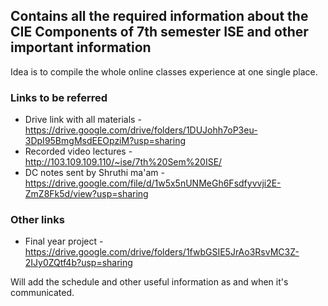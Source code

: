 ## Contains all the required information about the CIE Components of 7th semester ISE and other important information
Idea is to compile the whole online classes experience at one single place.

### Links to be referred
- Drive link with all materials - https://drive.google.com/drive/folders/1DUJohh7oP3eu-3DpI95BmgMsdEEOpziM?usp=sharing
- Recorded video lectures - http://103.109.109.110/~ise/7th%20Sem%20ISE/
- DC notes sent by Shruthi ma'am - https://drive.google.com/file/d/1w5x5nUNMeGh6Fsdfyvvji2E-ZmZ8Fk5d/view?usp=sharing

### Other links 
- Final year project - https://drive.google.com/drive/folders/1fwbGSIE5JrAo3RsvMC3Z-2IJy0ZQtf4b?usp=sharing

Will add the schedule and other useful information as and when it's communicated.

